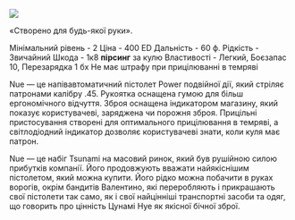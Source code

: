 
[![](https://static.wikia.nocookie.net/cyberpunk/images/5/50/Nue_Default.png/revision/latest/scale-to-width-down/350?cb=20210616195236)](https://static.wikia.nocookie.net/cyberpunk/images/5/50/Nue_Default.png/revision/latest?cb=20210616195236)

«Створено для будь-якої руки».

Мінімальний рівень - 2
Ціна - 400 ED
Дальність - 60 ф.
Рідкість - Звичайний
Шкода - 1к8 **пірсинг** за кулю
Властивості - Легкий, Боєзапас 10, Перезарядка 1 бх
Не має штрафу при прицілюванні в темряві

Nue — це напівавтоматичний пістолет Power подвійної дії, який стріляє патронами калібру .45. Рукоятка оснащена гумою для більш ергономічного відчуття. Зброя оснащена індикатором магазину, який показує користувачеві, заряджена чи порожня зброя. Прицільні пристосування створені для оптимального прицілювання в темряві, а світлодіодний індикатор дозволяє користувачеві знати, коли куля має патрон.

Nue — це набіг Tsunami на масовий ринок, який був рушійною силою прибутків компанії. Його продовжують вважати найякіснішим пістолетом, який можна купити. Його рідко можна побачити в руках ворогів, окрім бандитів Валентино, які переробляють і прикрашають свої пістолети так само, як і свої найцінніші транспортні засоби та одяг, що говорить про цінність Цунамі Нуе як якісної бічної зброї.